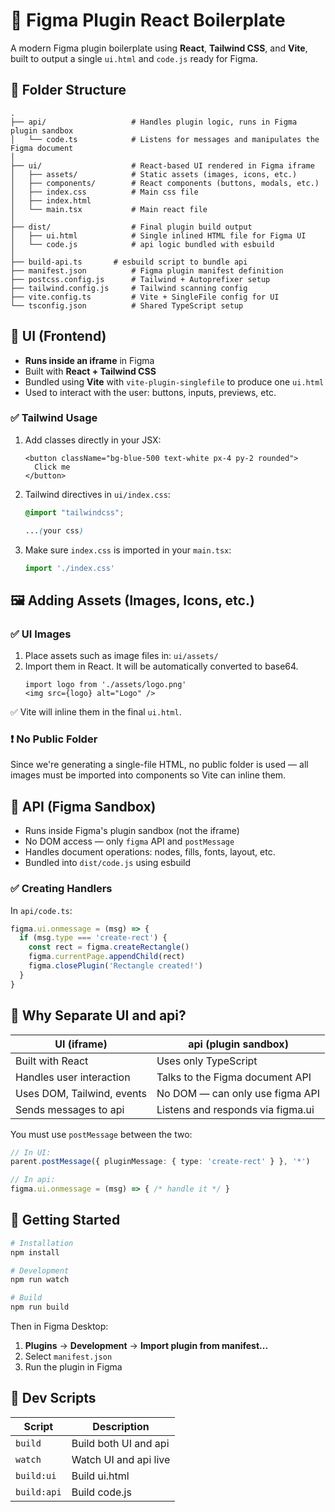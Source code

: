 # 🧩 Figma Plugin React Boilerplate

A modern Figma plugin boilerplate using **React**, **Tailwind CSS**, and **Vite**, built to output a single `ui.html` and `code.js` ready for Figma.

## 📁 Folder Structure

````
.
├── api/                   # Handles plugin logic, runs in Figma plugin sandbox
│   └── code.ts            # Listens for messages and manipulates the Figma document
│
├── ui/                    # React-based UI rendered in Figma iframe
│   ├── assets/            # Static assets (images, icons, etc.)
│   ├── components/        # React components (buttons, modals, etc.)
│   ├── index.css          # Main css file
│   ├── index.html
│   └── main.tsx           # Main react file
│
├── dist/                  # Final plugin build output
│   ├── ui.html            # Single inlined HTML file for Figma UI
│   └── code.js            # api logic bundled with esbuild
│
├── build-api.ts       # esbuild script to bundle api
├── manifest.json          # Figma plugin manifest definition
├── postcss.config.js      # Tailwind + Autoprefixer setup
├── tailwind.config.js     # Tailwind scanning config
├── vite.config.ts         # Vite + SingleFile config for UI
└── tsconfig.json          # Shared TypeScript setup
````

## 🎨 UI (Frontend)

- **Runs inside an iframe** in Figma
- Built with **React + Tailwind CSS**
- Bundled using **Vite** with `vite-plugin-singlefile` to produce one `ui.html`
- Used to interact with the user: buttons, inputs, previews, etc.

### ✅ Tailwind Usage

1. Add classes directly in your JSX:
   ````tsx
   <button className="bg-blue-500 text-white px-4 py-2 rounded">
     Click me
   </button>
   ````

2. Tailwind directives in `ui/index.css`:
   ```css
   @import "tailwindcss";

   ...(your css)
   ```

3. Make sure `index.css` is imported in your `main.tsx`:
   ````ts
   import './index.css'
   ````

## 🖼 Adding Assets (Images, Icons, etc.)

### ✅ UI Images

1. Place assets such as image files in: `ui/assets/`
2. Import them in React. It will be automatically converted to base64.
   ```tsx
   import logo from './assets/logo.png'
   <img src={logo} alt="Logo" />
   ```

✅ Vite will inline them in the final `ui.html`.

### ❗ No Public Folder

Since we're generating a single-file HTML, no public folder is used — all images must be imported into components so Vite can inline them.

## 🧠 API (Figma Sandbox)

- Runs inside Figma's plugin sandbox (not the iframe)
- No DOM access — only `figma` API and `postMessage`
- Handles document operations: nodes, fills, fonts, layout, etc.
- Bundled into `dist/code.js` using esbuild

### ✅ Creating Handlers

In `api/code.ts`:
```ts
figma.ui.onmessage = (msg) => {
  if (msg.type === 'create-rect') {
    const rect = figma.createRectangle()
    figma.currentPage.appendChild(rect)
    figma.closePlugin('Rectangle created!')
  }
}
```

## 🧩 Why Separate UI and api?

| UI (iframe) | api (plugin sandbox) |
|-------------|-------------------------|
| Built with React | Uses only TypeScript |
| Handles user interaction | Talks to the Figma document API |
| Uses DOM, Tailwind, events | No DOM — can only use figma API |
| Sends messages to api | Listens and responds via figma.ui |

You must use `postMessage` between the two:

```ts
// In UI:
parent.postMessage({ pluginMessage: { type: 'create-rect' } }, '*')

// In api:
figma.ui.onmessage = (msg) => { /* handle it */ }
```

## 🚀 Getting Started

```bash
# Installation
npm install

# Development
npm run watch

# Build
npm run build
```

Then in Figma Desktop:
1. **Plugins** → **Development** → **Import plugin from manifest...**
2. Select `manifest.json`
3. Run the plugin in Figma

## 🔨 Dev Scripts

| Script | Description |
|--------|-------------|
| `build` | Build both UI and api |
| `watch` | Watch UI and api live |
| `build:ui` | Build ui.html |
| `build:api` | Build code.js |